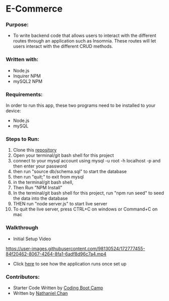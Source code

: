 # E-Commerce

### Purpose:
* To write backend code that allows users to interact with the different routes through an application such as Insomnia. These routes will let users interact with the different CRUD methods.

### Written with:
* Node.js
* Inquirer NPM
* mySQL2 NPM

### Requirements:
In order to run this app, these two programs need to be installed to your device:
* Node.js
* mySQL

### Steps to Run:

1. Clone this [repository](https://github.com/nchan22/E-Commerce)
2. Open your terminal/git bash shell for this project
3. connect to your mysql account using mysql -u root -h localhost -p and then enter your password
4. then run "source db/schema.sql" to start the database
5. then run "quit;" to exit from mysql
6. in the terminal/git bash shell,
7. Then Run "NPM Install"
8. In the terminal/git bash shell for this project, run "npm run seed" to seed the data into the database
9. THEN run "node server.js" to start live server
10. To quit the live server, press CTRL+C on windows or Command+C on mac

### Walkthrough
* Initial Setup Video

https://user-images.githubusercontent.com/98130524/172777455-84f20462-8067-4264-8fa1-6adf8d96c7a4.mp4

* Click [here](https://drive.google.com/file/d/1S_tVKCfGFT7CDFYZdZyMNK4zGdHj_bUi/view?usp=sharing) to see how the application runs once set up

### Contributors:
* Starter Code Written by [Coding Boot Camp](https://github.com/coding-boot-camp/fantastic-umbrella)
* Written by [Nathaniel Chan](https://github.com/nchan22)
